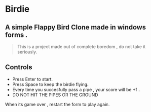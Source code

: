 # Birdie

## A simple Flappy Bird Clone made in windows forms .
> This is a project made out of complete boredom , do not take it seriously.

## Controls

* Press Enter  to start.
* Press Space to keep the birdie flying.
* Every time you succesfully pass a pipe , your score will be +1 .
* DO NOT HIT THE PIPES OR THE GROUND

When its game over , restart the form to play again.
